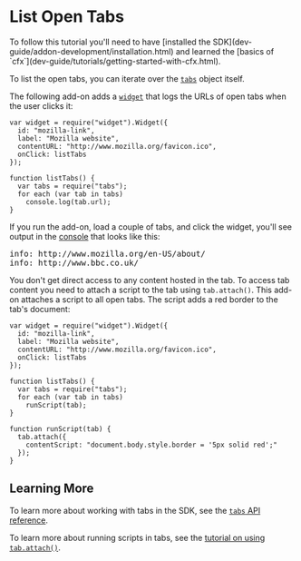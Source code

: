 <!-- This Source Code Form is subject to the terms of the Mozilla Public
   - License, v. 2.0. If a copy of the MPL was not distributed with this
   - file, You can obtain one at http://mozilla.org/MPL/2.0/. -->

# List Open Tabs #

<span class="aside">
To follow this tutorial you'll need to have
[installed the SDK](dev-guide/addon-development/installation.html)
and learned the
[basics of `cfx`](dev-guide/tutorials/getting-started-with-cfx.html).
</span>

To list the open tabs, you can iterate over the
[`tabs`](packages/addon-kit/tabs.html) object itself.

The following add-on adds a
[`widget`](packages/addon-kit/widget.html) that logs
the URLs of open tabs when the user clicks it:

    var widget = require("widget").Widget({
      id: "mozilla-link",
      label: "Mozilla website",
      contentURL: "http://www.mozilla.org/favicon.ico",
      onClick: listTabs
    });

    function listTabs() {
      var tabs = require("tabs");
      for each (var tab in tabs)
        console.log(tab.url);
    }

If you run the add-on, load a couple of tabs, and click the
widget, you'll see output in the
[console](dev-guide/addon-development/console.html) that looks like this:

<pre>
info: http://www.mozilla.org/en-US/about/
info: http://www.bbc.co.uk/
</pre>

You don't get direct access to any content hosted in the tab.
To access tab content you need to attach a script to the tab
using `tab.attach()`. This add-on attaches a script to all open
tabs. The script adds a red border to the tab's document:

    var widget = require("widget").Widget({
      id: "mozilla-link",
      label: "Mozilla website",
      contentURL: "http://www.mozilla.org/favicon.ico",
      onClick: listTabs
    });

    function listTabs() {
      var tabs = require("tabs");
      for each (var tab in tabs)
        runScript(tab);
    }

    function runScript(tab) {
      tab.attach({
        contentScript: "document.body.style.border = '5px solid red';"
      });
    }

## Learning More ##

To learn more about working with tabs in the SDK, see the
[`tabs` API reference](packages/addon-kit/tabs.html).

To learn more about running scripts in tabs, see the
[tutorial on using `tab.attach()`](dev-guide/tutorials/modifying-web-pages-tab.html).

